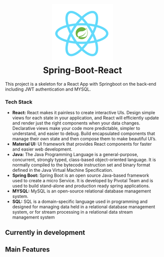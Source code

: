 <div align="center">
    <img src="./logo.svg" width="200px"/>
    <h1 style="margin-top: -5px"> Spring-Boot-React</h1>

</div>

This project is a skeleton for a React App with Springboot on the back-end including JWT authentication and MYSQL.

### Tech Stack
* **React:** React makes it painless to create interactive UIs. Design simple views for each state in your application, and React will efficiently update and render just the right components when your data changes. Declarative views make your code more predictable, simpler to understand, and easier to debug. Build encapsulated components that manage their own state and then compose them to make beautiful UI’s.
* **Material UI:** UI framework that provides React components for faster and easier web development.
* **Java:** The Java Programming Language is a general-purpose, concurrent, strongly typed, class-based object-oriented language. It is normally compiled to the bytecode instruction set and binary format defined in the Java Virtual Machine Specification.
* **Spring Boot:** Spring Boot is an open source Java-based framework used to create a micro Service. It is developed by Pivotal Team and is used to build stand-alone and production ready spring applications.
* **MYSQL:** MySQL is an open-source relational database management system.
* **SQL:** SQL is a domain-specific language used in programming and designed for managing data held in a relational database management system, or for stream processing in a relational data stream management system

## Currently in development

## Main Features